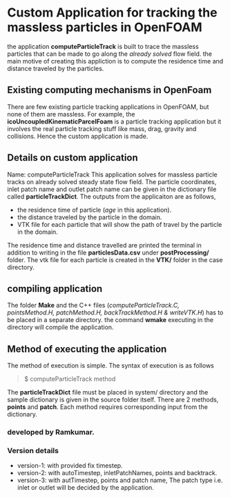 # Custom Application for tracking the massless particles in OpenFOAM #
the application **computeParticleTrack** is built to trace the massless particles that can be made to go along the *already solved* flow field.
the main motive of creating this appliction is to compute the residence time and distance traveled by the particles.

## Existing computing mechanisms in OpenFoam ##
There are few existing particle tracking applications in OpenFOAM, but none of them are massless. For example, the **icoUncoupledKinematicParcelFoam** is a particle tracking application but it involves the real particle tracking stuff like mass, drag, gravity and collisions.
Hence the custom application is made.

## Details on custom application ##
Name: computeParticleTrack
This application solves for massless particle tracks on already solved steady state flow field. The particle coordinates, inlet patch name and outlet patch name can be given in the dictionary file called **particleTrackDict**.
The outputs from the applicaiton are as follows,
  * the residence time of particle (*age* in this application).
  * the distance traveled by the particle in the domain.
  * VTK file for each particle that will show the path of travel by the particle in the domain.

The residence time and distance travelled are printed the terminal in addition to writing in the file **particlesData.csv** under **postProcessing/** folder. The vtk file for each particle is created in the **VTK/** folder in the case directory.

## compiling application ##
The folder **Make** and the C++ files (*computeParticleTrack.C, pointsMethod.H, patchMethod.H, backTrackMethod.H & writeVTK.H*) has to be placed in a separate directory.
the command **wmake** executing in the directory will compile the application.

## Method of executing the application ##
The method of execution is simple. The syntax of execution is as follows

>$ computeParticleTrack method

The **particleTrackDict** file must be placed in system/ directory and the sample dictionary is given in the source folder itself.
There are 2 methods, **points** and **patch**. Each method requires corresponding input from the dictionary.

### developed by Ramkumar. ###

### Version details ###
  * version-1: with provided fix timestep.
  * version-2: with autoTimestep, inletPatchNames, points and backtrack.
  * version-3: with autTimestep, points and patch name, The patch type i.e. inlet or outlet will be decided by the application.
